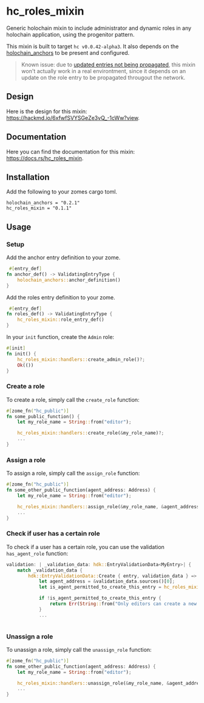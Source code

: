 # hc_roles_mixin

Generic holochain mixin to include administrator and dynamic roles in any holochain application, using the progenitor pattern.

This mixin is built to target `hc v0.0.42-alpha3`. It also depends on the [holochain_anchors](https://github.com/holochain/holochain_anchors) to be present and configured.

> Known issue: due to [updated entries not being propagated](https://github.com/holochain/holochain-rust/issues/2008), this mixin won't actually work in a real environtment, since it depends on an update on the role entry to be propagated througout the network.

## Design

Here is the design for this mixin: https://hackmd.io/6xfwfSVYSGeZe3vQ_-1cWw?view.

## Documentation

Here you can find the documentation for this mixin: https://docs.rs/hc_roles_mixin.

## Installation

Add the following to your zomes cargo toml.

```
holochain_anchors = "0.2.1"
hc_roles_mixin = "0.1.1"
```

## Usage

### Setup

Add the anchor entry definition to your zome.

```rust
 #[entry_def]
fn anchor_def() -> ValidatingEntryType {
    holochain_anchors::anchor_definition()
}
```

Add the roles entry definition to your zome.

```rust
 #[entry_def]
fn roles_def() -> ValidatingEntryType {
    hc_roles_mixin::role_entry_def()
}
```

In your `init` function, create the `Admin` role:

```rust
#[init]
fn init() {
    hc_roles_mixin::handlers::create_admin_role()?;
    Ok(())
}
```

### Create a role

To create a role, simply call the `create_role` function:

```rust
#[zome_fn("hc_public")]
fn some_public_function() {
    let my_role_name = String::from("editor");

    hc_roles_mixin::handlers::create_role(&my_role_name)?;
    ...
}
```

### Assign a role

To assign a role, simply call the `assign_role` function:

```rust
#[zome_fn("hc_public")]
fn some_other_public_function(agent_address: Address) {
    let my_role_name = String::from("editor");

    hc_roles_mixin::handlers::assign_role(&my_role_name, &agent_address)?;
    ...
}
```

### Check if user has a certain role

To check if a user has a certain role, you can use the validation `has_agent_role` function:

```rust
validation: | _validation_data: hdk::EntryValidationData<MyEntry>| {
    match _validation_data {
        hdk::EntryValidationData::Create { entry, validation_data } => {
            let agent_address = &validation_data.sources()[0];
            let is_agent_permitted_to_create_this_entry = hc_roles_mixin::validaton::has_agent_role(&agent_address, String::from("editor"))?;

            if !is_agent_permitted_to_create_this_entry {
                return Err(String::from("Only editors can create a new entry"));
            }
            ...
            

```

### Unassign a role

To unassign a role, simply call the `unassign_role` function:

```rust
#[zome_fn("hc_public")]
fn some_other_public_function(agent_address: Address) {
    let my_role_name = String::from("editor");

    hc_roles_mixin::handlers::unassign_role(&my_role_name, &agent_address)?;
    ...
}
```

